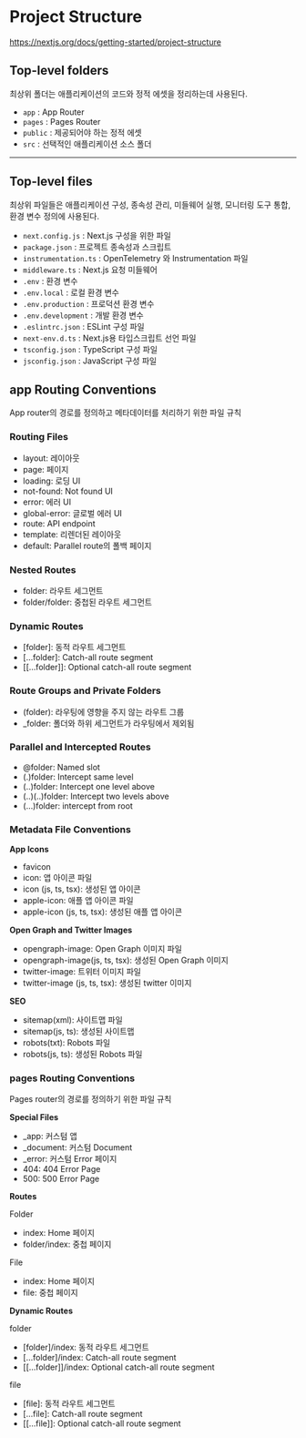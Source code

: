 # Project Structure

https://nextjs.org/docs/getting-started/project-structure

## Top-level folders

최상위 폴더는 애플리케이션의 코드와 정적 에셋을 정리하는데 사용된다.

- `app` : App Router
- `pages` : Pages Router
- `public` : 제공되어야 하는 정적 에셋
- `src` : 선택적인 애플리케이션 소스 폴더

---

## Top-level files

최상위 파일들은 애플리케이션 구성, 종속성 관리, 미들웨어 실행, 모니터링 도구 통합, 환경 변수 정의에 사용된다.

- `next.config.js` : Next.js 구성을 위한 파일
- `package.json` : 프로젝트 종속성과 스크립트
- `instrumentation.ts` : OpenTelemetry 와 Instrumentation 파일
- `middleware.ts` : Next.js 요청 미들웨어
- `.env` : 환경 변수
- `.env.local` : 로컬 환경 변수
- `.env.production` : 프로덕션 환경 변수
- `.env.development` : 개발 환경 변수
- `.eslintrc.json` : ESLint 구성 파일
- `next-env.d.ts` : Next.js용 타입스크립트 선언 파일
- `tsconfig.json` : TypeScript 구성 파일
- `jsconfig.json` : JavaScript 구성 파일

## app Routing Conventions

App router의 경로를 정의하고 메타데이터를 처리하기 위한 파일 규칙

### Routing Files

- layout: 레이아웃
- page: 페이지
- loading: 로딩 UI
- not-found: Not found UI
- error: 에러 UI
- global-error: 글로벌 에러 UI
- route: API endpoint
- template: 리렌더된 레이아웃
- default: Parallel route의 폴백 페이지

### Nested Routes

- folder: 라우트 세그먼트
- folder/folder: 중첩된 라우트 세그먼트

### Dynamic Routes

- [folder]: 동적 라우트 세그먼트
- […folder]: Catch-all route segment
- \[[…folder]]: Optional catch-all route segment

### Route Groups and Private Folders

- (folder): 라우팅에 영향을 주지 않는 라우트 그룹
- \_folder: 폴더와 하위 세그먼트가 라우팅에서 제외됨

### Parallel and Intercepted Routes

- @folder: Named slot
- (.)folder: Intercept same level
- (..)folder: Intercept one level above
- (..)(..)folder: Intercept two levels above
- (…)folder: intercept from root

### Metadata File Conventions

**App Icons**

- favicon
- icon: 앱 아이콘 파일
- icon (js, ts, tsx): 생성된 앱 아이콘
- apple-icon: 애플 앱 아이콘 파일
- apple-icon (js, ts, tsx): 생성된 애플 앱 아이콘

**Open Graph and Twitter Images**

- opengraph-image: Open Graph 이미지 파일
- opengraph-image(js, ts, tsx): 생성된 Open Graph 이미지
- twitter-image: 트위터 이미지 파일
- twitter-image (js, ts, tsx): 생성된 twitter 이미지

**SEO**

- sitemap(xml): 사이트맵 파일
- sitemap(js, ts): 생성된 사이트맵
- robots(txt): Robots 파일
- robots(js, ts): 생성된 Robots 파일

### pages Routing Conventions

Pages router의 경로를 정의하기 위한 파일 규칙

**Special Files**

- \_app: 커스텀 앱
- \_document: 커스텀 Document
- \_error: 커스텀 Error 페이지
- 404: 404 Error Page
- 500: 500 Error Page

**Routes**

Folder

- index: Home 페이지
- folder/index: 중첩 페이지

File

- index: Home 페이지
- file: 중첩 페이지

**Dynamic Routes**

folder

- [folder]/index: 동적 라우트 세그먼트
- […folder]/index: Catch-all route segment
- \[[…folder]]/index: Optional catch-all route segment

file

- [file]: 동적 라우트 세그먼트
- […file]: Catch-all route segment
- \[[…file]]: Optional catch-all route segment
